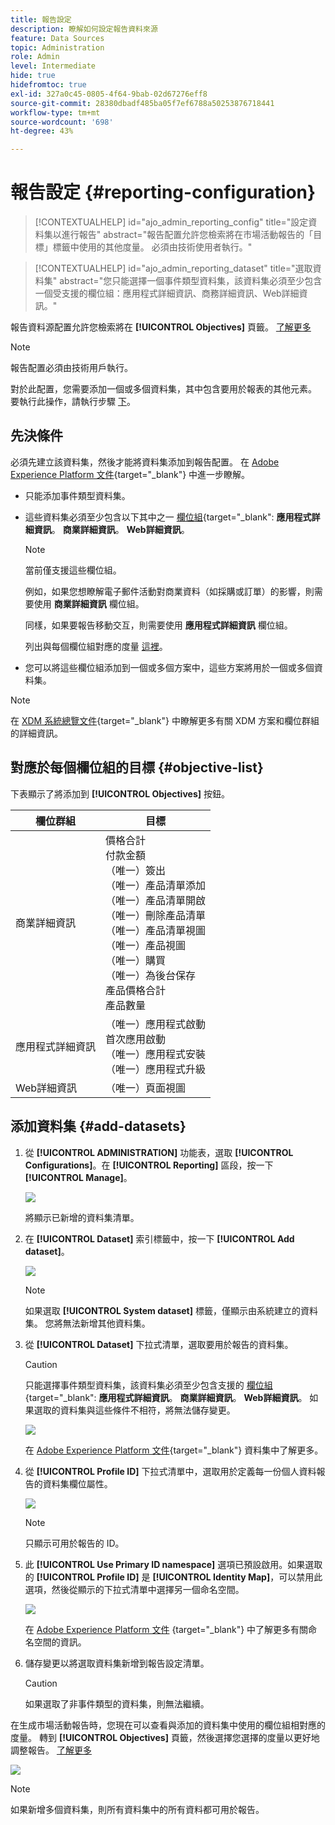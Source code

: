 ```yaml
---
title: 報告設定
description: 瞭解如何設定報告資料來源
feature: Data Sources
topic: Administration
role: Admin
level: Intermediate
hide: true
hidefromtoc: true
exl-id: 327a0c45-0805-4f64-9bab-02d67276eff8
source-git-commit: 28380dbadf485ba05f7ef6788a50253876718441
workflow-type: tm+mt
source-wordcount: '698'
ht-degree: 43%

---
```


# 報告設定 {#reporting-configuration}

>[!CONTEXTUALHELP]
>id="ajo_admin_reporting_config"
>title="設定資料集以進行報告"
>abstract="報告配置允許您檢索將在市場活動報告的「目標」標籤中使用的其他度量。 必須由技術使用者執行。"

>[!CONTEXTUALHELP]
>id="ajo_admin_reporting_dataset"
>title="選取資料集"
>abstract="您只能選擇一個事件類型資料集，該資料集必須至少包含一個受支援的欄位組：應用程式詳細資訊、商務詳細資訊、Web詳細資訊。"

<!--The reporting data source configuration allows you to define a connection to a system in order to retrieve additional information that will be used in your reports.-->

報告資料源配置允許您檢索將在 **[!UICONTROL Objectives]** 頁籤。 [了解更多](content-experiment.md#objectives-global)

>[!NOTE]
>
>報告配置必須由技術用戶執行。 <!--Rights?-->

對於此配置，您需要添加一個或多個資料集，其中包含要用於報表的其他元素。 要執行此操作，請執行步驟 [下](#add-datasets)。

<!--
➡️ [Discover this feature in video](#video)
-->

## 先決條件


必須先建立該資料集，然後才能將資料集添加到報告配置。 在 [Adobe Experience Platform 文件](https://experienceleague.adobe.com/docs/experience-platform/catalog/datasets/user-guide.html?lang=zh-Hant#create){target=&quot;_blank&quot;} 中進一步瞭解。

* 只能添加事件類型資料集。

* 這些資料集必須至少包含以下其中之一 [欄位組](https://experienceleague.adobe.com/docs/experience-platform/xdm/tutorials/create-schema-ui.html?lang=zh-Hant#field-group){target=&quot;_blank&quot;: **應用程式詳細資訊**。 **商業詳細資訊**。 **Web詳細資訊**。

   >[!NOTE]
   >
   >當前僅支援這些欄位組。

   例如，如果您想瞭解電子郵件活動對商業資料（如採購或訂單）的影響，則需要使用 **商業詳細資訊** 欄位組。

   同樣，如果要報告移動交互，則需要使用 **應用程式詳細資訊** 欄位組。

   列出與每個欄位組對應的度量 [這裡](#objective-list)。

* 您可以將這些欄位組添加到一個或多個方案中，這些方案將用於一個或多個資料集。

>[!NOTE]
>
>在 [XDM 系統總覽文件](https://experienceleague.adobe.com/docs/experience-platform/xdm/home.html?lang=zh-Hant){target=&quot;_blank&quot;} 中瞭解更多有關 XDM 方案和欄位群組的詳細資訊。

## 對應於每個欄位組的目標 {#objective-list}

下表顯示了將添加到 **[!UICONTROL Objectives]** 按鈕。

| 欄位群組 | 目標 |
|--- |--- |
| 商業詳細資訊 | 價格合計<br>付款金額<br>（唯一）簽出<br>（唯一）產品清單添加<br>（唯一）產品清單開啟<br>（唯一）刪除產品清單<br>（唯一）產品清單視圖<br>（唯一）產品視圖<br>（唯一）購買<br>（唯一）為後台保存<br>產品價格合計<br>產品數量 |
| 應用程式詳細資訊 | （唯一）應用程式啟動<br>首次應用啟動<br>（唯一）應用程式安裝<br>（唯一）應用程式升級 |
| Web詳細資訊 | （唯一）頁面視圖 |

## 添加資料集 {#add-datasets}

1. 從 **[!UICONTROL ADMINISTRATION]** 功能表，選取 **[!UICONTROL Configurations]**。在 **[!UICONTROL Reporting]** 區段，按一下 **[!UICONTROL Manage]**。

   ![](assets/reporting-config-menu.png)

   將顯示已新增的資料集清單。

1. 在 **[!UICONTROL Dataset]** 索引標籤中，按一下 **[!UICONTROL Add dataset]**。

   ![](assets/reporting-config-add.png)

   >[!NOTE]
   >
   >如果選取 **[!UICONTROL System dataset]** 標籤，僅顯示由系統建立的資料集。 您將無法新增其他資料集。

1. 從 **[!UICONTROL Dataset]** 下拉式清單，選取要用於報告的資料集。

   >[!CAUTION]
   >
   >只能選擇事件類型資料集，該資料集必須至少包含支援的 [欄位組](https://experienceleague.adobe.com/docs/experience-platform/xdm/tutorials/create-schema-ui.html#field-group){target=&quot;_blank&quot;: **應用程式詳細資訊**。 **商業詳細資訊**。 **Web詳細資訊**。 如果選取的資料集與這些條件不相符，將無法儲存變更。

   ![](assets/reporting-config-datasets.png)

   在 [Adobe Experience Platform 文件](https://experienceleague.adobe.com/docs/experience-platform/catalog/datasets/overview.html?lang=zh-Hant){target=&quot;_blank&quot;} 資料集中了解更多。

1. 從 **[!UICONTROL Profile ID]** 下拉式清單中，選取用於定義每一份個人資料報告的資料集欄位屬性。

   ![](assets/reporting-config-profile-id.png)

   >[!NOTE]
   >
   >只顯示可用於報告的 ID。

1. 此 **[!UICONTROL Use Primary ID namespace]** 選項已預設啟用。如果選取的 **[!UICONTROL Profile ID]** 是 **[!UICONTROL Identity Map]**，可以禁用此選項，然後從顯示的下拉式清單中選擇另一個命名空間。

   ![](assets/reporting-config-namespace.png)

   在 [Adobe Experience Platform 文件](https://experienceleague.adobe.com/docs/experience-platform/identity/namespaces.html?lang=zh-Hant) {target=&quot;_blank&quot;} 中了解更多有關命名空間的資訊。

1. 儲存變更以將選取資料集新增到報告設定清單。

   >[!CAUTION]
   >
   >如果選取了非事件類型的資料集，則無法繼續。

在生成市場活動報告時，您現在可以查看與添加的資料集中使用的欄位組相對應的度量。 轉到 **[!UICONTROL Objectives]** 頁籤，然後選擇您選擇的度量以更好地調整報告。 [了解更多](content-experiment.md#objectives-global)

![](assets/reporting-config-objectives.png)

>[!NOTE]
>
>如果新增多個資料集，則所有資料集中的所有資料都可用於報告。

<!--
## How-to video {#video}

Understand how to configure Experience Platform reporting data sources.

>[!VIDEO]()
-->
